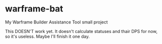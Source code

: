 # warframe-bat
My Warframe Builder Assistance Tool small project

This DOESN'T work yet. It doesn't calculate statuses and thair DPS for now, so it's useless. 
Maybe I'll finish it one day.
